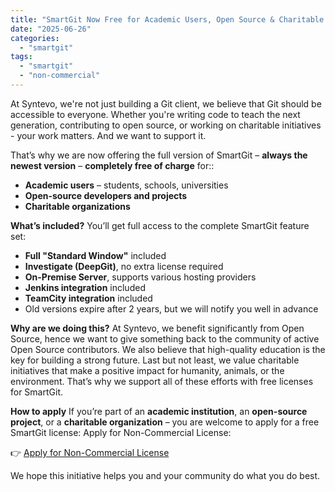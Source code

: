 ```yaml
---
title: "SmartGit Now Free for Academic Users, Open Source & Charitable Organizations"
date: "2025-06-26"
categories: 
  - "smartgit"
tags: 
  - "smartgit"
  - "non-commercial"
---
```


At Syntevo, we're not just building a Git client, we believe that Git should be accessible to everyone. Whether you're writing code to teach the next generation, contributing to open source, or working on charitable initiatives - your work matters. And we want to support it.

That’s why we are now offering the full version of SmartGit – **always the newest version** – **completely free of charge** for::

* **Academic users** – students, schools, universities  
* **Open-source developers and projects**  
* **Charitable organizations**

**What’s included?**
You’ll get full access to the complete SmartGit feature set:

- **Full "Standard Window"** included
- **Investigate (DeepGit)**,  no extra license required
- **On-Premise Server**, supports various hosting providers
- **Jenkins integration** included
- **TeamCity integration** included
- Old versions expire after 2 years, but we will notify you well in advance

**Why are we doing this?**
At Syntevo, we benefit significantly from Open Source, hence we want to give something back to the community of active Open Source contributors.
We also believe that high-quality education is the key for building a strong future. Last but not least, we value charitable initiatives that make a positive impact for humanity, animals, or the environment. That’s why we support all of these efforts with free licenses for SmartGit.

**How to apply**
If you’re part of an **academic institution**, an **open-source project**, or a **charitable organization** – you are welcome to apply for a free SmartGit license: Apply for Non-Commercial License:

👉 [Apply for Non-Commercial License](https://www.syntevo.com/register-non-commercial/)

We hope this initiative helps you and your community do what you do best.
